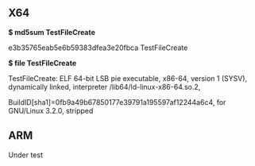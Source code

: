 ## X64 ## 
__$ md5sum TestFileCreate__

e3b35765eab5e6b59383dfea3e20fbca  TestFileCreate

__$ file TestFileCreate__

TestFileCreate: ELF 64-bit LSB pie executable, x86-64, version 1 (SYSV), dynamically linked, interpreter /lib64/ld-linux-x86-64.so.2, 

BuildID[sha1]=0fb9a49b67850177e39791a195597af12244a6c4, for GNU/Linux 3.2.0, stripped

## ARM ## 
Under test 
